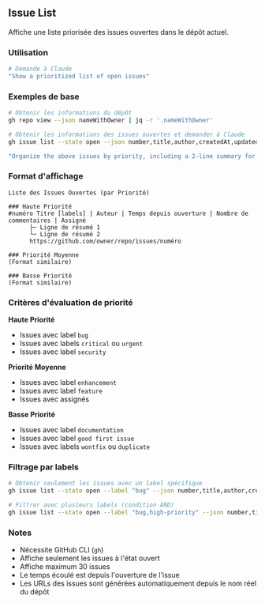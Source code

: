 ## Issue List

Affiche une liste priorisée des issues ouvertes dans le dépôt actuel.

### Utilisation

```bash
# Demande à Claude
"Show a prioritized list of open issues"
```

### Exemples de base

```bash
# Obtenir les informations du dépôt
gh repo view --json nameWithOwner | jq -r '.nameWithOwner'

# Obtenir les informations des issues ouvertes et demander à Claude
gh issue list --state open --json number,title,author,createdAt,updatedAt,labels,assignees,comments --limit 30

"Organize the above issues by priority, including a 2-line summary for each issue. Generate URLs using the repository name obtained above"
```

### Format d'affichage

```text
Liste des Issues Ouvertes (par Priorité)

### Haute Priorité
#numéro Titre [labels] | Auteur | Temps depuis ouverture | Nombre de commentaires | Assigné
      ├─ Ligne de résumé 1
      └─ Ligne de résumé 2
      https://github.com/owner/repo/issues/numéro

### Priorité Moyenne
(Format similaire)

### Basse Priorité
(Format similaire)
```

### Critères d'évaluation de priorité

**Haute Priorité**

- Issues avec label `bug`
- Issues avec labels `critical` ou `urgent`
- Issues avec label `security`

**Priorité Moyenne**

- Issues avec label `enhancement`
- Issues avec label `feature`
- Issues avec assignés

**Basse Priorité**

- Issues avec label `documentation`
- Issues avec label `good first issue`
- Issues avec labels `wontfix` ou `duplicate`

### Filtrage par labels

```bash
# Obtenir seulement les issues avec un label spécifique
gh issue list --state open --label "bug" --json number,title,author,createdAt,labels,comments --limit 30

# Filtrer avec plusieurs labels (condition AND)
gh issue list --state open --label "bug,high-priority" --json number,title,author,createdAt,labels,comments --limit 30
```

### Notes

- Nécessite GitHub CLI (`gh`)
- Affiche seulement les issues à l'état ouvert
- Affiche maximum 30 issues
- Le temps écoulé est depuis l'ouverture de l'issue
- Les URLs des issues sont générées automatiquement depuis le nom réel du dépôt
